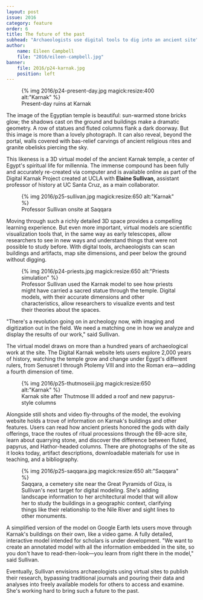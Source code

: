 ```yaml
---
layout: post
issue: 2016
category: feature
order: 6
title: The future of the past
subhead: "Archaeologists use digital tools to dig into an ancient site"
author:
    name: Eileen Campbell
    file: "2016/eileen-campbell.jpg"
banner:
    file: 2016/p24-karnak.jpg
    position: left
---
```


<figure class="right" style="width:360px;">
{% img 2016/p24-present-day.jpg magick:resize:400 alt:"Karnak" %}
<figcaption>Present-day ruins at Karnak</figcaption>
</figure>

The image of the Egyptian temple is beautiful: sun-warmed stone bricks glow; the shadows cast on the ground and buildings make a dramatic geometry. A row of statues and fluted columns flank a dark doorway. But this image is more than a lovely photograph. It can also reveal, beyond the portal, walls covered with bas-relief carvings of ancient religious rites and granite obelisks piercing the sky.

This likeness is a 3D virtual model of the ancient Karnak temple, a center of Egypt's spiritual life for millennia. The immense compound has been fully and accurately re-created via computer and is available online as part of the Digital Karnak Project created at UCLA with **Elaine Sullivan,** assistant professor of history at UC Santa Cruz, as a main collaborator.

<figure>
{% img 2016/p25-sullivan.jpg magick:resize:650 alt:"Karnak" %}
<figcaption>Professor Sullivan onsite at Saqqara</figcaption>
</figure>

Moving through such a richly detailed 3D space provides a compelling learning experience. But even more important, virtual models are scientific visualization tools that, in the same way as early telescopes, allow researchers to see in new ways and understand things that were not possible to study before. With digital tools, archaeologists can scan buildings and artifacts, map site dimensions, and peer below the ground without digging.

<figure class="left">
{% img 2016/p24-priests.jpg magick:resize:650 alt:"Priests simulation" %}
<figcaption>Professor Sullivan used the Karnak model to see how priests might have carried a sacred statue through the temple. Digital models, with their accurate dimensions and other characteristics, allow researchers to visualize events and test their theories about the spaces.</figcaption>
</figure>

"There's a revolution going on in archeology now, with imaging and digitization out in the field. We need a matching one in how we analyze and display the results of our work," said Sullivan.

The virtual model draws on more than a hundred years of archaeological work at the site. The Digital Karnak website lets users explore 2,000 years of history, watching the temple grow and change under Egypt's different rulers, from Senusret I through Ptolemy VIII and into the Roman era—adding a fourth dimension of time.

<figure class="right">
{% img 2016/p25-thutmoseiii.jpg magick:resize:650 alt:"Karnak" %}
<figcaption>Karnak site after Thutmose III added a roof and new papyrus-style columns</figcaption>
</figure>

Alongside still shots and video fly-throughs of the model, the evolving website holds a trove of information on Karnak's buildings and other features. Users can read how ancient priests honored the gods with daily offerings, trace the routes of ritual processions through the 69-acre site, learn about quarrying stone, and discover the difference between fluted, papyrus, and Hathor-headed columns. There are photographs of the site as it looks today, artifact descriptions, downloadable materials for use in teaching, and a bibliography.

<figure>
{% img 2016/p25-saqqara.jpg magick:resize:650 alt:"Saqqara" %}
<figcaption>Saqqara, a cemetery site near the Great Pyramids of Giza, is Sullivan's next target for digital modeling. She's adding landscape information to her architectural model that will allow her to study the buildings in a geographic context, clarifying things like their relationship to the Nile River and sight lines to other monuments.</figcaption>
</figure>

A simplified version of the model on Google Earth lets users move through Karnak's buildings on their own, like a video game. A fully detailed, interactive model intended for scholars is under development. "We want to create an annotated model with all the information embedded in the site, so you don't have to read-then-look—you learn from right there in the model," said Sullivan.

Eventually, Sullivan envisions archaeologists using virtual sites to publish their research, bypassing traditional journals and pouring their data and analyses into freely available models for others to access and examine. She's working hard to bring such a future to the past.
